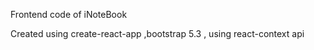 Frontend code of iNoteBook 

Created using create-react-app ,bootstrap 5.3 , using react-context api 


